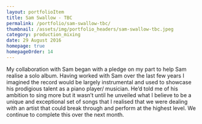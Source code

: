 ```yaml
---
layout: portfolioItem
title: Sam Swallow - TBC
permalink: /portfolio/sam-swallow-tbc/
thumbnail: /assets/img/portfolio_headers/sam-swallow-tbc.jpeg
category: production_mixing
date: 29 August 2016
homepage: true
homepageOrder: 14
---
```


My collaboration with Sam began with a pledge on my part to help Sam realise a solo album. Having worked with Sam over the last few years I imagined the record would be largely instrumental and used to showcase his prodigious talent as a piano player/ musician. He’d told me of his ambition to sing more but it wasn’t until he unveiled what I believe to be a unique and exceptional set of songs that I realised that we were dealing with an artist that could break through and perform at the highest level. We continue to complete this over the next month.